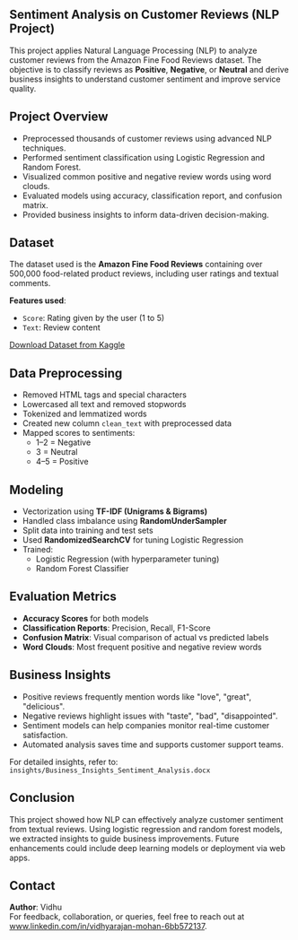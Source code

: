 ## Sentiment Analysis on Customer Reviews (NLP Project)

This project applies Natural Language Processing (NLP) to analyze customer reviews from the Amazon Fine Food Reviews dataset. The objective is to classify reviews as **Positive**, **Negative**, or **Neutral** and derive business insights to understand customer sentiment and improve service quality.

## Project Overview

- Preprocessed thousands of customer reviews using advanced NLP techniques.
- Performed sentiment classification using Logistic Regression and Random Forest.
- Visualized common positive and negative review words using word clouds.
- Evaluated models using accuracy, classification report, and confusion matrix.
- Provided business insights to inform data-driven decision-making.

## Dataset

The dataset used is the **Amazon Fine Food Reviews** containing over 500,000 food-related product reviews, including user ratings and textual comments.

**Features used**:
- `Score`: Rating given by the user (1 to 5)
- `Text`: Review content

[Download Dataset from Kaggle](https://www.kaggle.com/datasets/snap/amazon-fine-food-reviews)

## Data Preprocessing

- Removed HTML tags and special characters
- Lowercased all text and removed stopwords
- Tokenized and lemmatized words
- Created new column `clean_text` with preprocessed data
- Mapped scores to sentiments:  
  - 1–2 = Negative  
  - 3 = Neutral  
  - 4–5 = Positive

## Modeling

- Vectorization using **TF-IDF (Unigrams & Bigrams)**
- Handled class imbalance using **RandomUnderSampler**
- Split data into training and test sets
- Used **RandomizedSearchCV** for tuning Logistic Regression
- Trained:
  - Logistic Regression (with hyperparameter tuning)
  - Random Forest Classifier

## Evaluation Metrics

- **Accuracy Scores** for both models
- **Classification Reports**: Precision, Recall, F1-Score
- **Confusion Matrix**: Visual comparison of actual vs predicted labels
- **Word Clouds**: Most frequent positive and negative review words

## Business Insights

- Positive reviews frequently mention words like "love", "great", "delicious".
- Negative reviews highlight issues with "taste", "bad", "disappointed".
- Sentiment models can help companies monitor real-time customer satisfaction.
- Automated analysis saves time and supports customer support teams.

For detailed insights, refer to:  
`insights/Business_Insights_Sentiment_Analysis.docx`

## Conclusion

This project showed how NLP can effectively analyze customer sentiment from textual reviews. Using logistic regression and random forest models, we extracted insights to guide business improvements. Future enhancements could include deep learning models or deployment via web apps.

## Contact

**Author**: Vidhu  
For feedback, collaboration, or queries, feel free to reach out at www.linkedin.com/in/vidhyarajan-mohan-6bb572137.
